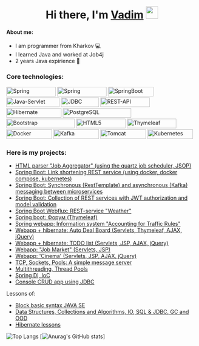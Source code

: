 <h1 align="center">Hi there, I'm <a href="https://github.com/VadimDedeiko" target="_blank">Vadim</a> 
<img src="https://github.com/blackcater/blackcater/raw/main/images/Hi.gif" height="32"/></h1>

#### About me:

- I am programmer from Kharkov 💻
- I learned Java and worked at Job4j
- 2 years Java expirience 💼
    
### Core technologies:
<img src="https://img.shields.io/badge/Java%20SE-%3E%3D8-red?style=plastic&logo=spring&logoColor=white" width="130" height="25" alt="Spring"> <img src="https://img.shields.io/badge/Spring-%3E5.0-orange?style=plastic&logo=spring&logoColor=white" width="130" height="25" alt="Spring">
<img src="https://img.shields.io/badge/Spring-Boot-orange?style=plastic&logo=springboot&logoColor=white" width="120" height="25" alt="SpringBoot">
<img src="https://img.shields.io/badge/Java-Servlet%20API-blue?style=plastic&logo=springboot&logoColor=white" width="140" height="25" alt="Java-Servlet">
<img src="https://img.shields.io/badge/JDBC-API-blue?style=plastic&logo=springboot&logoColor=white" width="100" height="25" alt="JDBC">
<img src="https://img.shields.io/badge/REST-API-green?style=plastic&logo=springboot&logoColor=white" width="130" height="25" alt="REST-API">
<img src="https://img.shields.io/badge/Hibernate-%3E%3D5.0-orange?style=plastic&logo=hibernate&logoColor=white" width="145" height="25" alt="Hibernate">
<img src="https://img.shields.io/badge/PostgreSQL-%3E%3D42.0-orange?style=plastic&logo=postgresql&logoColor=white" width="180" height="25" alt="PostgreSQL">
<img src="https://img.shields.io/badge/Bootstrap-5.0-orange?style=plastic&logo=bootstrap&logoColor=white" width="180" height="25" alt="Bootstrap">
<img src="https://img.shields.io/badge/HTML5-orange?style=plastic&logo=html5&logoColor=white" width="130" height="25" alt="HTML5">
<img src="https://img.shields.io/badge/Thymeleaf-success?style=plastic&logo=thymeleaf&logoColor=white" width="130" height="25" alt="Thymeleaf">
<img src="https://img.shields.io/badge/Docker-critical?style=plastic&logo=docker&logoColor=white" width="120" height="25" alt="Docker">
<img src="https://img.shields.io/badge/Apache-Kafka-bright?style=plastic&logo=apachekafka&logoColor=white" width="120" height="25" alt="Kafka">
<img src="https://img.shields.io/badge/Apache-Tomcat-informational?style=plastic&logo=apachetomcat&logoColor=white" width="120" height="25" alt="Tomcat">
<img src="https://img.shields.io/badge/Kubernetes-critical?style=plastic&logo=docker&logoColor=white" width="120" height="25" alt="Kubernetes">


### Here is my projects:

    
    
* [HTML parser "Job Aggregator" (using the quartz job scheduler, JSOP)](https://github.com/VadimDedeiko/job4j_grabber/tree/master)
* [Spring Boot: Link shortening REST service (using docker, docker compose, kubernetes)](https://github.com/VadimDedeiko/job4j_url_shortcut)
* [Spring Boot: Synchronous (RestTemplate) and asynchronous (Kafka) messaging between microservices](https://github.com/VadimDedeiko/job4j_passport)
* [Spring Boot: Collection of REST services with JWT authorization and model validation](https://github.com/VadimDedeiko/job4j_restAPI)
* [Spring Boot Webflux: REST-service "Weather"](https://github.com/VadimDedeiko/job4j_weather)
* [Spring boot: Форум (Thymeleaf)](https://github.com/VadimDedeiko/job4j_forum)
* [Spring webapp: Information system "Accounting for Traffic Rules"](https://github.com/VadimDedeiko/job4_car_accident)
* [Webapp + hibernate: Auto Deal Board (Servlets, Thymeleaf, AJAX, jQuery)](https://github.com/VadimDedeiko/job4j_cars)
* [Webapp + hibernate: TODO list (Servlets, JSP, AJAX, jQuery)](https://github.com/VadimDedeiko/job4j_todo)
* [Webapp: "Job Market" (Servlets, JSP)](https://github.com/VadimDedeiko/job4j_dreamjob)
* [Webapp: 'Cinema' (Servlets, JSP, AJAX, jQuery)](https://github.com/VadimDedeiko/job4j_cinema)
* [TCP, Sockets, Pools: A simple message server](https://github.com/VadimDedeiko/job4j_pooh)
* [Multithreading, Thread Pools](https://github.com/VadimDedeiko/job4j_threads)
* [Spring DI, IoC](https://github.com/VadimDedeiko/job4j_spring)
* [Console CRUD app using JDBC](https://github.com/VadimDedeiko/job4j_tracker)

Lessons of:

* [Block basic syntax JAVA SE](https://github.com/VadimDedeiko/job4j_elementary)
* [Data Structures, Collections and Algorithms, IO, SQL & JDBC, GC and OOD](https://github.com/VadimDedeiko/job4j_design)
* [Hibernate lessons](https://github.com/VadimDedeiko/job4j_hibernate)

![Top Langs](https://github-readme-stats.vercel.app/api/top-langs/?username=VadimDedeiko)
[![Anurag's GitHub stats](https://github-readme-stats.vercel.app/api?username=VadimDedeiko)]
    

<!--
**VadimDedeiko/VadimDedeiko** is a ✨ _special_ ✨ repository because its `README.md` (this file) appears on your GitHub profile.

Here are some ideas to get you started:

- 🔭 I’m currently working on ...
- 🌱 I’m currently learning JavaScript
- 👯 I’m looking to collaborate on ...
- 🤔 I’m looking for help with ...
- 💬 Ask me about ...
- 📫 How to reach me: ...
- 😄 Pronouns: ...
- ⚡ Fun fact: ...
-->
